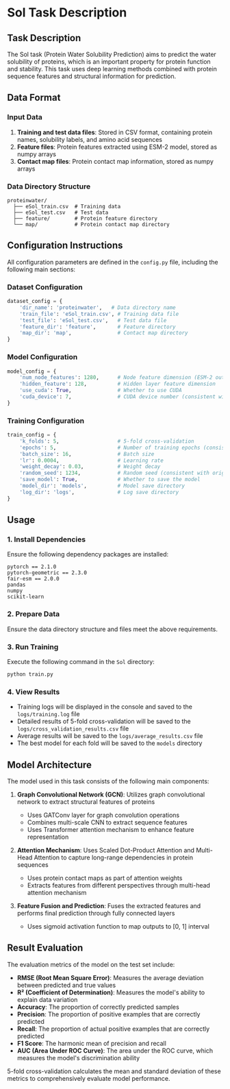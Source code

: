 # Sol Task Description

## Task Description

The Sol task (Protein Water Solubility Prediction) aims to predict the water solubility of proteins, which is an important property for protein function and stability. This task uses deep learning methods combined with protein sequence features and structural information for prediction.

## Data Format

### Input Data

1. **Training and test data files**: Stored in CSV format, containing protein names, solubility labels, and amino acid sequences
2. **Feature files**: Protein features extracted using ESM-2 model, stored as numpy arrays
3. **Contact map files**: Protein contact map information, stored as numpy arrays

### Data Directory Structure

```
proteinwater/
  ├── eSol_train.csv  # Training data
  ├── eSol_test.csv   # Test data
  ├── feature/        # Protein feature directory
  └── map/            # Protein contact map directory
```

## Configuration Instructions

All configuration parameters are defined in the `config.py` file, including the following main sections:

### Dataset Configuration
```python
dataset_config = {
    'dir_name': 'proteinwater',   # Data directory name
    'train_file': 'eSol_train.csv', # Training data file
    'test_file': 'eSol_test.csv',   # Test data file
    'feature_dir': 'feature',       # Feature directory
    'map_dir': 'map',               # Contact map directory
}
```

### Model Configuration
```python
model_config = {
    'num_node_features': 1280,      # Node feature dimension (ESM-2 output dimension)
    'hidden_feature': 128,          # Hidden layer feature dimension
    'use_cuda': True,               # Whether to use CUDA
    'cuda_device': 7,               # CUDA device number (consistent with original code)
}
```

### Training Configuration
```python
train_config = {
    'k_folds': 5,                   # 5-fold cross-validation
    'epochs': 5,                    # Number of training epochs (consistent with original code)
    'batch_size': 16,               # Batch size
    'lr': 0.0004,                   # Learning rate
    'weight_decay': 0.03,           # Weight decay
    'random_seed': 1234,            # Random seed (consistent with original code)
    'save_model': True,             # Whether to save the model
    'model_dir': 'models',          # Model save directory
    'log_dir': 'logs',              # Log save directory
}
```

## Usage

### 1. Install Dependencies

Ensure the following dependency packages are installed:
```
pytorch == 2.1.0
pytorch-geometric == 2.3.0
fair-esm == 2.0.0
pandas
numpy
scikit-learn
```

### 2. Prepare Data

Ensure the data directory structure and files meet the above requirements.

### 3. Run Training

Execute the following command in the `Sol` directory:
```bash
python train.py
```

### 4. View Results

- Training logs will be displayed in the console and saved to the `logs/training.log` file
- Detailed results of 5-fold cross-validation will be saved to the `logs/cross_validation_results.csv` file
- Average results will be saved to the `logs/average_results.csv` file
- The best model for each fold will be saved to the `models` directory

## Model Architecture

The model used in this task consists of the following main components:

1. **Graph Convolutional Network (GCN)**: Utilizes graph convolutional network to extract structural features of proteins
   - Uses GATConv layer for graph convolution operations
   - Combines multi-scale CNN to extract sequence features
   - Uses Transformer attention mechanism to enhance feature representation

2. **Attention Mechanism**: Uses Scaled Dot-Product Attention and Multi-Head Attention to capture long-range dependencies in protein sequences
   - Uses protein contact maps as part of attention weights
   - Extracts features from different perspectives through multi-head attention mechanism

3. **Feature Fusion and Prediction**: Fuses the extracted features and performs final prediction through fully connected layers
   - Uses sigmoid activation function to map outputs to [0, 1] interval

## Result Evaluation

The evaluation metrics of the model on the test set include:

- **RMSE (Root Mean Square Error)**: Measures the average deviation between predicted and true values
- **R² (Coefficient of Determination)**: Measures the model's ability to explain data variation
- **Accuracy**: The proportion of correctly predicted samples
- **Precision**: The proportion of positive examples that are correctly predicted
- **Recall**: The proportion of actual positive examples that are correctly predicted
- **F1 Score**: The harmonic mean of precision and recall
- **AUC (Area Under ROC Curve)**: The area under the ROC curve, which measures the model's discrimination ability

5-fold cross-validation calculates the mean and standard deviation of these metrics to comprehensively evaluate model performance.